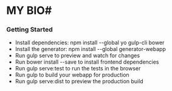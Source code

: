 # MY BIO#

### Getting Started ###

* Install dependencies: npm install --global yo gulp-cli bower
* Install the generator: npm install --global generator-webapp
* Run gulp serve to preview and watch for changes
* Run bower install --save <package> to install frontend dependencies
* Run gulp serve:test to run the tests in the browser
* Run gulp to build your webapp for production
* Run gulp serve:dist to preview the production build

